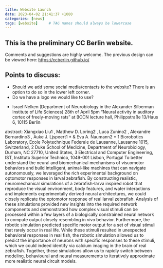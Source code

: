 ```yaml
---
title: Website Launch
date: 2023-04-02 21:41:37 +1000
categories: [news]
tags: [website]     # TAG names should always be lowercase
---
```


## This is the preliminary CC Berlin website.

Comments and suggestions are highly welcome. The previous design can be viewed here:
<https://ccberlin.github.io/>

## Points to discuss: 

* Should we add some social media/contacts to the website? There is an option to do so in the lower left corner.
* Do we have a logo we would like to use?


- Israel Nelken (Department of Neurobiology in the Alexander Silberman Institute of Life Sciences) 
28th of April 5pm
“Neural activity in auditory cortex of freely-moving rats”
at BCCN lecture hall, Philippstraße 13/Haus 6, 10115 Berlin

abstract:
Xiangxiao Liu1 , Matthew D. Loring2 , Luca Zunino2 , Alexandre Bernardino3 , Auke J. Ljspeert1 * & Eva A. Naumann2 * 1 Biorobotics Laboratory, Ecole Polytechnique Federale de Lausanne, Lausanne 1015, Switzerland, 2 Duke School of Medicine, Department of Neurobiology, Durham, NC 27710, United States, 3 Electrical and Computer Engineering, IST, Instituto Superior Technico, 1049-001 Lisbon, Portugal
To better understand the neural and biomechanical mechanisms of visuomotor behaviors and build intelligent, animal-like machines that can navigate autonomously, we leveraged the rich experimental background on optomotor responses in larval zebrafish. By constructing realistic, neuromechanical simulations of a zebrafish-larva inspired robot that reproduce the visual environment, body features, and water interactions and implements experimentally derived neural architectures, we could closely replicate the optomotor response of real larval zebrafish. Analysis of these simulations provided new insights into the required network components and demonstrated how complex visual stimuli can be processed within a few layers of a biologically constrained neural network to compute output closely resembling in vivo behavior. Furthermore, the robotic simulation predicted specific motor output for a set of visual stimuli that rarely occur in real life. While these stimuli resulted in unexpected behavioral responses in real fish, the robotic simulation allowed us to predict the importance of neurons with specific responses to these stimuli, which we could indeed identify via calcium imaging in the brain of real zebrafish. Together, these simulations allow us to rapidly switch between modeling, behavioural and neural measurements to iteratively approximate more realistic neural circuit models.